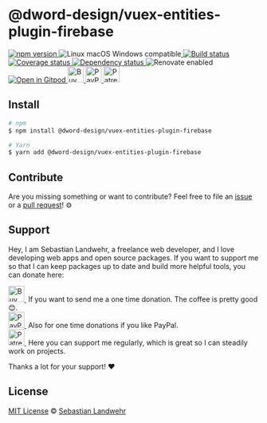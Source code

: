 <!-- TITLE/ -->
# @dword-design/vuex-entities-plugin-firebase
<!-- /TITLE -->

<!-- BADGES/ -->
  <p>
    <a href="https://npmjs.org/package/@dword-design/vuex-entities-plugin-firebase">
      <img
        src="https://img.shields.io/npm/v/@dword-design/vuex-entities-plugin-firebase.svg"
        alt="npm version"
      >
    </a><img src="https://img.shields.io/badge/os-linux%20%7C%C2%A0macos%20%7C%C2%A0windows-blue" alt="Linux macOS Windows compatible"><a href="https://github.com/dword-design/vuex-entities-plugin-firebase/actions">
      <img
        src="https://github.com/dword-design/vuex-entities-plugin-firebase/workflows/build/badge.svg"
        alt="Build status"
      >
    </a><a href="https://codecov.io/gh/dword-design/vuex-entities-plugin-firebase">
      <img
        src="https://codecov.io/gh/dword-design/vuex-entities-plugin-firebase/branch/master/graph/badge.svg"
        alt="Coverage status"
      >
    </a><a href="https://david-dm.org/dword-design/vuex-entities-plugin-firebase">
      <img src="https://img.shields.io/david/dword-design/vuex-entities-plugin-firebase" alt="Dependency status">
    </a><img src="https://img.shields.io/badge/renovate-enabled-brightgreen" alt="Renovate enabled"><br/><a href="https://gitpod.io/#https://github.com/dword-design/vuex-entities-plugin-firebase">
      <img src="https://gitpod.io/button/open-in-gitpod.svg" alt="Open in Gitpod">
    </a><a href="https://www.buymeacoffee.com/dword">
      <img
        src="https://www.buymeacoffee.com/assets/img/guidelines/download-assets-sm-2.svg"
        alt="Buy Me a Coffee"
        height="32"
      >
    </a><a href="https://paypal.me/SebastianLandwehr">
      <img
        src="https://dword-design.de/images/paypal.svg"
        alt="PayPal"
        height="32"
      >
    </a><a href="https://www.patreon.com/dworddesign">
      <img
        src="https://dword-design.de/images/patreon.svg"
        alt="Patreon"
        height="32"
      >
    </a>
</p>
<!-- /BADGES -->

<!-- DESCRIPTION/ -->

<!-- /DESCRIPTION -->

<!-- INSTALL/ -->
## Install

```bash
# npm
$ npm install @dword-design/vuex-entities-plugin-firebase

# Yarn
$ yarn add @dword-design/vuex-entities-plugin-firebase
```
<!-- /INSTALL -->

<!-- LICENSE/ -->
## Contribute

Are you missing something or want to contribute? Feel free to file an [issue](https://github.com/dword-design/vuex-entities-plugin-firebase/issues) or a [pull request](https://github.com/dword-design/vuex-entities-plugin-firebase/pulls)! ⚙️

## Support

Hey, I am Sebastian Landwehr, a freelance web developer, and I love developing web apps and open source packages. If you want to support me so that I can keep packages up to date and build more helpful tools, you can donate here:

<p>
  <a href="https://www.buymeacoffee.com/dword">
    <img
      src="https://www.buymeacoffee.com/assets/img/guidelines/download-assets-sm-2.svg"
      alt="Buy Me a Coffee"
      height="32"
    >
  </a>&nbsp;If you want to send me a one time donation. The coffee is pretty good 😊.<br/>
  <a href="https://paypal.me/SebastianLandwehr">
    <img
      src="https://dword-design.de/images/paypal.svg"
      alt="PayPal"
      height="32"
    >
  </a>&nbsp;Also for one time donations if you like PayPal.<br/>
  <a href="https://www.patreon.com/dworddesign">
    <img
      src="https://dword-design.de/images/patreon.svg"
      alt="Patreon"
      height="32"
    >
  </a>&nbsp;Here you can support me regularly, which is great so I can steadily work on projects.
</p>

Thanks a lot for your support! ❤️

## License

[MIT License](https://opensource.org/licenses/MIT) © [Sebastian Landwehr](https://dword-design.de)
<!-- /LICENSE -->
